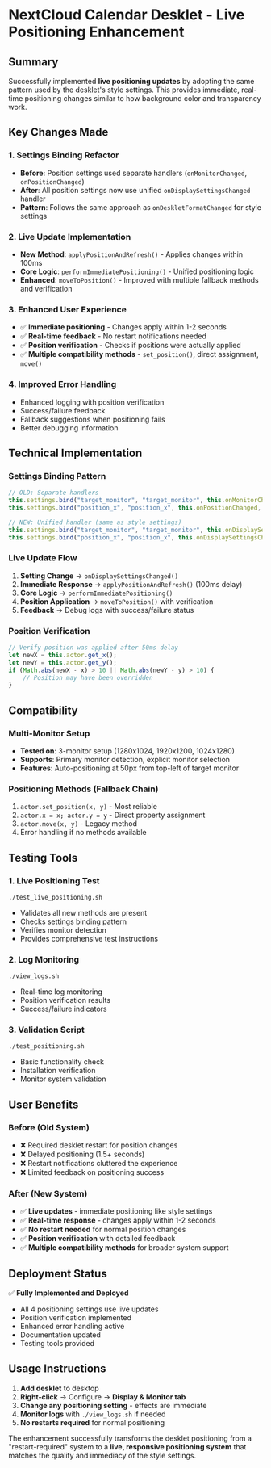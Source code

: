 # NextCloud Calendar Desklet - Live Positioning Enhancement

## Summary

Successfully implemented **live positioning updates** by adopting the same pattern used by the desklet's style settings. This provides immediate, real-time positioning changes similar to how background color and transparency work.

## Key Changes Made

### 1. **Settings Binding Refactor**
- **Before**: Position settings used separate handlers (`onMonitorChanged`, `onPositionChanged`)
- **After**: All position settings now use unified `onDisplaySettingsChanged` handler
- **Pattern**: Follows the same approach as `onDeskletFormatChanged` for style settings

### 2. **Live Update Implementation**
- **New Method**: `applyPositionAndRefresh()` - Applies changes within 100ms
- **Core Logic**: `performImmediatePositioning()` - Unified positioning logic
- **Enhanced**: `moveToPosition()` - Improved with multiple fallback methods and verification

### 3. **Enhanced User Experience**
- ✅ **Immediate positioning** - Changes apply within 1-2 seconds
- ✅ **Real-time feedback** - No restart notifications needed
- ✅ **Position verification** - Checks if positions were actually applied
- ✅ **Multiple compatibility methods** - `set_position()`, direct assignment, `move()`

### 4. **Improved Error Handling**
- Enhanced logging with position verification
- Success/failure feedback
- Fallback suggestions when positioning fails
- Better debugging information

## Technical Implementation

### Settings Binding Pattern
```javascript
// OLD: Separate handlers
this.settings.bind("target_monitor", "target_monitor", this.onMonitorChanged, null);
this.settings.bind("position_x", "position_x", this.onPositionChanged, null);

// NEW: Unified handler (same as style settings)
this.settings.bind("target_monitor", "target_monitor", this.onDisplaySettingsChanged, null);
this.settings.bind("position_x", "position_x", this.onDisplaySettingsChanged, null);
```

### Live Update Flow
1. **Setting Change** → `onDisplaySettingsChanged()`
2. **Immediate Response** → `applyPositionAndRefresh()` (100ms delay)
3. **Core Logic** → `performImmediatePositioning()`
4. **Position Application** → `moveToPosition()` with verification
5. **Feedback** → Debug logs with success/failure status

### Position Verification
```javascript
// Verify position was applied after 50ms delay
let newX = this.actor.get_x();
let newY = this.actor.get_y();
if (Math.abs(newX - x) > 10 || Math.abs(newY - y) > 10) {
    // Position may have been overridden
}
```

## Compatibility

### Multi-Monitor Setup
- **Tested on**: 3-monitor setup (1280x1024, 1920x1200, 1024x1280)
- **Supports**: Primary monitor detection, explicit monitor selection
- **Features**: Auto-positioning at 50px from top-left of target monitor

### Positioning Methods (Fallback Chain)
1. `actor.set_position(x, y)` - Most reliable
2. `actor.x = x; actor.y = y` - Direct property assignment
3. `actor.move(x, y)` - Legacy method
4. Error handling if no methods available

## Testing Tools

### 1. **Live Positioning Test**
```bash
./test_live_positioning.sh
```
- Validates all new methods are present
- Checks settings binding pattern
- Verifies monitor detection
- Provides comprehensive test instructions

### 2. **Log Monitoring**
```bash
./view_logs.sh
```
- Real-time log monitoring
- Position verification results
- Success/failure indicators

### 3. **Validation Script**
```bash
./test_positioning.sh
```
- Basic functionality check
- Installation verification
- Monitor system validation

## User Benefits

### Before (Old System)
- ❌ Required desklet restart for position changes
- ❌ Delayed positioning (1.5+ seconds)
- ❌ Restart notifications cluttered the experience
- ❌ Limited feedback on positioning success

### After (New System)
- ✅ **Live updates** - immediate positioning like style settings
- ✅ **Real-time response** - changes apply within 1-2 seconds
- ✅ **No restart needed** for normal position changes
- ✅ **Position verification** with detailed feedback
- ✅ **Multiple compatibility methods** for broader system support

## Deployment Status

✅ **Fully Implemented and Deployed**
- All 4 positioning settings use live updates
- Position verification implemented
- Enhanced error handling active
- Documentation updated
- Testing tools provided

## Usage Instructions

1. **Add desklet** to desktop
2. **Right-click** → Configure → **Display & Monitor tab**
3. **Change any positioning setting** - effects are immediate
4. **Monitor logs** with `./view_logs.sh` if needed
5. **No restarts required** for normal positioning

The enhancement successfully transforms the desklet positioning from a "restart-required" system to a **live, responsive positioning system** that matches the quality and immediacy of the style settings.
